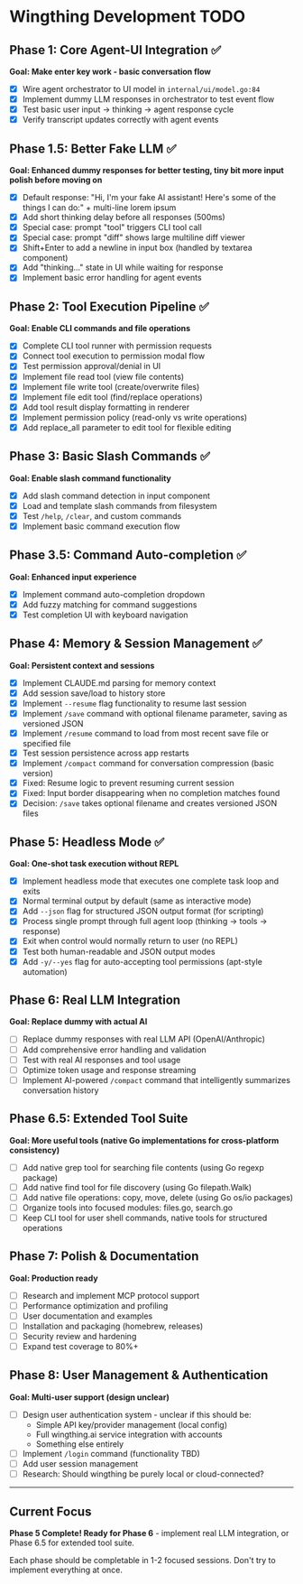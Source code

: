 # Wingthing Development TODO

## Phase 1: Core Agent-UI Integration ✅
**Goal: Make enter key work - basic conversation flow**

- [x] Wire agent orchestrator to UI model in `internal/ui/model.go:84`
- [x] Implement dummy LLM responses in orchestrator to test event flow
- [x] Test basic user input → thinking → agent response cycle
- [x] Verify transcript updates correctly with agent events

## Phase 1.5: Better Fake LLM ✅
**Goal: Enhanced dummy responses for better testing, tiny bit more input polish before moving on**

- [x] Default response: "Hi, I'm your fake AI assistant! Here's some of the things I can do:" + multi-line lorem ipsum
- [x] Add short thinking delay before all responses (500ms)
- [x] Special case: prompt "tool" triggers CLI tool call
- [x] Special case: prompt "diff" shows large multiline diff viewer
- [x] Shift+Enter to add a newline in input box (handled by textarea component)
- [x] Add "thinking..." state in UI while waiting for response
- [x] Implement basic error handling for agent events

## Phase 2: Tool Execution Pipeline ✅
**Goal: Enable CLI commands and file operations**

- [x] Complete CLI tool runner with permission requests  
- [x] Connect tool execution to permission modal flow
- [x] Test permission approval/denial in UI
- [x] Implement file read tool (view file contents)
- [x] Implement file write tool (create/overwrite files)
- [x] Implement file edit tool (find/replace operations)
- [x] Add tool result display formatting in renderer
- [x] Implement permission policy (read-only vs write operations)
- [x] Add replace_all parameter to edit tool for flexible editing

## Phase 3: Basic Slash Commands ✅
**Goal: Enable slash command functionality**

- [x] Add slash command detection in input component
- [x] Load and template slash commands from filesystem
- [x] Test `/help`, `/clear`, and custom commands
- [x] Implement basic command execution flow

## Phase 3.5: Command Auto-completion ✅
**Goal: Enhanced input experience**

- [x] Implement command auto-completion dropdown
- [x] Add fuzzy matching for command suggestions
- [x] Test completion UI with keyboard navigation

## Phase 4: Memory & Session Management ✅
**Goal: Persistent context and sessions**

- [x] Implement CLAUDE.md parsing for memory context
- [x] Add session save/load to history store
- [x] Implement `--resume` flag functionality to resume last session
- [x] Implement `/save` command with optional filename parameter, saving as versioned JSON
- [x] Implement `/resume` command to load from most recent save file or specified file
- [x] Test session persistence across app restarts
- [x] Implement `/compact` command for conversation compression (basic version)
- [x] Fixed: Resume logic to prevent resuming current session
- [x] Fixed: Input border disappearing when no completion matches found
- [x] Decision: `/save` takes optional filename and creates versioned JSON files

## Phase 5: Headless Mode ✅
**Goal: One-shot task execution without REPL**

- [x] Implement headless mode that executes one complete task loop and exits
- [x] Normal terminal output by default (same as interactive mode)
- [x] Add `--json` flag for structured JSON output format (for scripting)
- [x] Process single prompt through full agent loop (thinking → tools → response)
- [x] Exit when control would normally return to user (no REPL)
- [x] Test both human-readable and JSON output modes
- [x] Add `-y/--yes` flag for auto-accepting tool permissions (apt-style automation)

## Phase 6: Real LLM Integration  
**Goal: Replace dummy with actual AI**

- [ ] Replace dummy responses with real LLM API (OpenAI/Anthropic)
- [ ] Add comprehensive error handling and validation
- [ ] Test with real AI responses and tool usage
- [ ] Optimize token usage and response streaming
- [ ] Implement AI-powered `/compact` command that intelligently summarizes conversation history

## Phase 6.5: Extended Tool Suite
**Goal: More useful tools (native Go implementations for cross-platform consistency)**

- [ ] Add native grep tool for searching file contents (using Go regexp package)
- [ ] Add native find tool for file discovery (using Go filepath.Walk)
- [ ] Add native file operations: copy, move, delete (using Go os/io packages)
- [ ] Organize tools into focused modules: files.go, search.go
- [ ] Keep CLI tool for user shell commands, native tools for structured operations

## Phase 7: Polish & Documentation
**Goal: Production ready**

- [ ] Research and implement MCP protocol support
- [ ] Performance optimization and profiling
- [ ] User documentation and examples
- [ ] Installation and packaging (homebrew, releases)
- [ ] Security review and hardening
- [ ] Expand test coverage to 80%+

## Phase 8: User Management & Authentication
**Goal: Multi-user support (design unclear)**

- [ ] Design user authentication system - unclear if this should be:
  - Simple API key/provider management (local config)
  - Full wingthing.ai service integration with accounts
  - Something else entirely
- [ ] Implement `/login` command (functionality TBD)
- [ ] Add user session management
- [ ] Research: Should wingthing be purely local or cloud-connected?

---

## Current Focus
**Phase 5 Complete! Ready for Phase 6** - implement real LLM integration, or Phase 6.5 for extended tool suite.

Each phase should be completable in 1-2 focused sessions. Don't try to implement everything at once.
